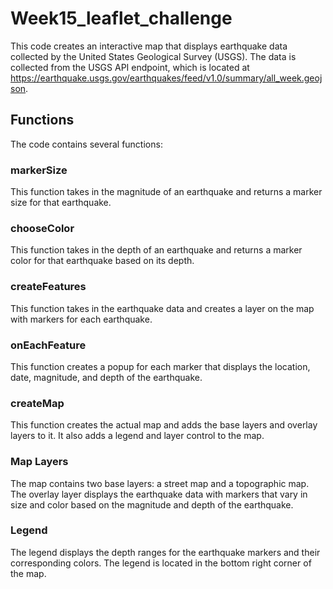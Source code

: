 # Week15_leaflet_challenge

This code creates an interactive map that displays earthquake data collected by the United States Geological Survey (USGS).
The data is collected from the USGS API endpoint, which is located at https://earthquake.usgs.gov/earthquakes/feed/v1.0/summary/all_week.geojson.

## Functions
The code contains several functions:

### markerSize
This function takes in the magnitude of an earthquake and returns a marker size for that earthquake.

### chooseColor
This function takes in the depth of an earthquake and returns a marker color for that earthquake based on its depth.

### createFeatures
This function takes in the earthquake data and creates a layer on the map with markers for each earthquake.

### onEachFeature
This function creates a popup for each marker that displays the location, date, magnitude, and depth of the earthquake.

### createMap
This function creates the actual map and adds the base layers and overlay layers to it. It also adds a legend and layer control to the map.

### Map Layers
The map contains two base layers: a street map and a topographic map. The overlay layer displays the earthquake data with markers that vary in size and color based on the magnitude and depth of the earthquake.

### Legend
The legend displays the depth ranges for the earthquake markers and their corresponding colors. The legend is located in the bottom right corner of the map.